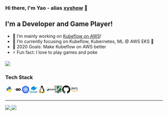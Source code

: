 ### Hi there, I'm Yao - alias [xyshow][linkedin] 👋

## I'm a Developer and Game Player! 
- 🔭 I’m mainly working on [Kubeflow on AWS][kubeflowwebsite]!
- 🌱 I’m currently focusing on Kubeflow, Kubernetes, ML @ AWS EKS 🤣
- 🥅 2020 Goals: Make Kubeflow on AWS better
- ⚡ Fun fact: I love to play games and poke

![](https://komarev.com/ghpvc/?username=PatrickXYS)

### Tech Stack
<img align="left" alt="Python" width="26px" src="https://raw.githubusercontent.com/github/explore/master/topics/python/python.png" />
<img align="left" alt="Golang" width="26px" src="https://raw.githubusercontent.com/github/explore/master/topics/go/go.png" />
<img align="left" alt="Kubernetes" width="26px" src="https://raw.githubusercontent.com/github/explore/master/topics/kubernetes/kubernetes.png" />
<img align="left" alt="Docker" width="26px" src="https://raw.githubusercontent.com/github/explore/master/topics/docker/docker.png" />
<img align="left" alt="Linux" width="26px" src="https://raw.githubusercontent.com/github/explore/master/topics/linux/linux.png" />
<img align="left" alt="Bash" width="26px" src="https://raw.githubusercontent.com/github/explore/master/topics/bash/bash.png" />
<img align="left" alt="Vim" width="26px" src="https://raw.githubusercontent.com/github/explore/master/topics/vim/vim.png" />
<img align="left" alt="GitHub" width="26px" src="https://raw.githubusercontent.com/github/explore/master/topics/github/github.png" />
<img align="left" alt="AWS" width="26px" src="https://raw.githubusercontent.com/github/explore/master/topics/aws/aws.png" />

<br />
<br />

---

<a href="https://github.com/PatrickXYS">
  <img height="160em" src="https://github-readme-stats.vercel.app/api?username=PatrickXYS&show_icons=true&include_all_commits=true&custom_title=GitHub+Stats&theme=vue">
  <img height="160em" src="https://github-readme-stats.vercel.app/api/top-langs/?username=PatrickXYS&layout=compact&theme=vue">
</a>

[kubeflowwebsite]: https://github.com/kubeflow 
[linkedin]: https://www.linkedin.com/in/yao-chuck-xiao-6639a4167/
